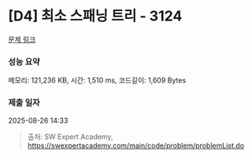 # [D4] 최소 스패닝 트리 - 3124 

[문제 링크](https://swexpertacademy.com/main/code/problem/problemDetail.do?contestProbId=AV_mSnmKUckDFAWb) 

### 성능 요약

메모리: 121,236 KB, 시간: 1,510 ms, 코드길이: 1,609 Bytes

### 제출 일자

2025-08-26 14:33



> 출처: SW Expert Academy, https://swexpertacademy.com/main/code/problem/problemList.do